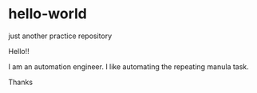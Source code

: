 # hello-world
just another practice repository

Hello!!

I am an automation engineer. I like automating the repeating manula task.

Thanks
